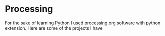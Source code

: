 # Processing
For the sake of learning Python I used processing.org software with python extension. Here are some of the projects I have
